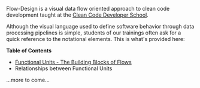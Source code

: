 Flow-Design is a visual data flow oriented approach to clean code development taught at the [Clean Code Developer School](http://ccd-school.de).

Although the visual language used to define software behavior through data processing pipelines is simple, students of our trainings often ask for a quick reference to the notational elements. This is what's provided here:

**Table of Contents**
* [Functional Units - The Building Blocks of Flows](https://github.com/ccdschool/flow-design-cheatsheet/wiki/Functional-Units--as-the-Building-Blocks-of-Flows)
* Relationships between Functional Units

...more to come...